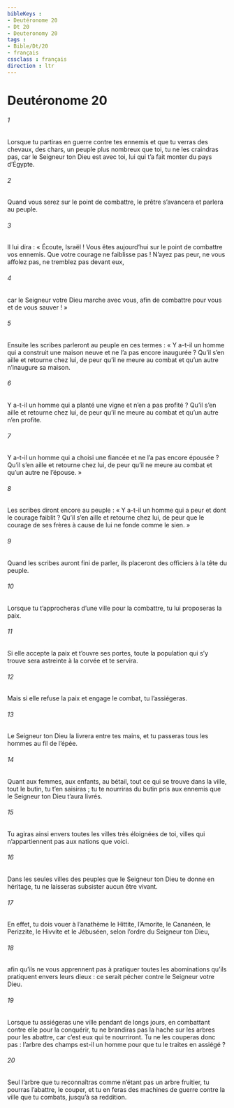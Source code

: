 ```yaml
---
bibleKeys : 
- Deutéronome 20
- Dt 20
- Deuteronomy 20
tags : 
- Bible/Dt/20
- français
cssclass : français
direction : ltr
---
```


# Deutéronome 20

###### 1
Lorsque tu partiras en guerre contre tes ennemis et que tu verras des chevaux, des chars, un peuple plus nombreux que toi, tu ne les craindras pas, car le Seigneur ton Dieu est avec toi, lui qui t’a fait monter du pays d’Égypte.
###### 2
Quand vous serez sur le point de combattre, le prêtre s’avancera et parlera au peuple.
###### 3
Il lui dira : « Écoute, Israël ! Vous êtes aujourd’hui sur le point de combattre vos ennemis. Que votre courage ne faiblisse pas ! N’ayez pas peur, ne vous affolez pas, ne tremblez pas devant eux,
###### 4
car le Seigneur votre Dieu marche avec vous, afin de combattre pour vous et de vous sauver ! »
###### 5
Ensuite les scribes parleront au peuple en ces termes : « Y a-t-il un homme qui a construit une maison neuve et ne l’a pas encore inaugurée ? Qu’il s’en aille et retourne chez lui, de peur qu’il ne meure au combat et qu’un autre n’inaugure sa maison.
###### 6
Y a-t-il un homme qui a planté une vigne et n’en a pas profité ? Qu’il s’en aille et retourne chez lui, de peur qu’il ne meure au combat et qu’un autre n’en profite.
###### 7
Y a-t-il un homme qui a choisi une fiancée et ne l’a pas encore épousée ? Qu’il s’en aille et retourne chez lui, de peur qu’il ne meure au combat et qu’un autre ne l’épouse. »
###### 8
Les scribes diront encore au peuple : « Y a-t-il un homme qui a peur et dont le courage faiblit ? Qu’il s’en aille et retourne chez lui, de peur que le courage de ses frères à cause de lui ne fonde comme le sien. »
###### 9
Quand les scribes auront fini de parler, ils placeront des officiers à la tête du peuple.
###### 10
Lorsque tu t’approcheras d’une ville pour la combattre, tu lui proposeras la paix.
###### 11
Si elle accepte la paix et t’ouvre ses portes, toute la population qui s’y trouve sera astreinte à la corvée et te servira.
###### 12
Mais si elle refuse la paix et engage le combat, tu l’assiégeras.
###### 13
Le Seigneur ton Dieu la livrera entre tes mains, et tu passeras tous les hommes au fil de l’épée.
###### 14
Quant aux femmes, aux enfants, au bétail, tout ce qui se trouve dans la ville, tout le butin, tu t’en saisiras ; tu te nourriras du butin pris aux ennemis que le Seigneur ton Dieu t’aura livrés.
###### 15
Tu agiras ainsi envers toutes les villes très éloignées de toi, villes qui n’appartiennent pas aux nations que voici.
###### 16
Dans les seules villes des peuples que le Seigneur ton Dieu te donne en héritage, tu ne laisseras subsister aucun être vivant.
###### 17
En effet, tu dois vouer à l’anathème le Hittite, l’Amorite, le Cananéen, le Perizzite, le Hivvite et le Jébuséen, selon l’ordre du Seigneur ton Dieu,
###### 18
afin qu’ils ne vous apprennent pas à pratiquer toutes les abominations qu’ils pratiquent envers leurs dieux : ce serait pécher contre le Seigneur votre Dieu.
###### 19
Lorsque tu assiégeras une ville pendant de longs jours, en combattant contre elle pour la conquérir, tu ne brandiras pas la hache sur les arbres pour les abattre, car c’est eux qui te nourriront. Tu ne les couperas donc pas : l’arbre des champs est-il un homme pour que tu le traites en assiégé ?
###### 20
Seul l’arbre que tu reconnaîtras comme n’étant pas un arbre fruitier, tu pourras l’abattre, le couper, et tu en feras des machines de guerre contre la ville que tu combats, jusqu’à sa reddition.
